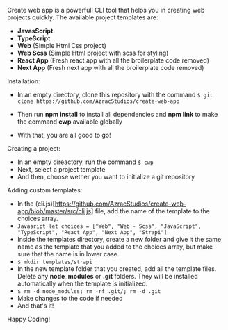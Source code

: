 Create web app is a powerfull CLI tool that helps you in creating web projects quickly. The available project templates are:
* **JavasScript**
* **TypeScript**
* **Web** (Simple Html Css project)
* **Web Scss** (Simple Html project with scss for styling)
* **React App** (Fresh react app with all the broilerplate code removed)
* **Next App** (Fresh next app with all the broilerplate code removed)

Installation:
* In an empty directory, clone this repository with the command
 ```$ git clone https://github.com/AzracStudios/create-web-app ```
 
* Then run **npm install** to install all dependencies and **npm link** to make the command **cwp** available globally
* With that, you are all good to go! 

Creating a project:
* In an empty direactory, run the command ```$ cwp```
* Next, select a project template
* And then, choose wether you want to initialize a git repository

Adding custom templates:
* In the (cli.js)[https://github.com/AzracStudios/create-web-app/blob/master/src/cli.js] file, add the name of the template to the choices array.
* ```Javasript let choices = ["Web", "Web - Scss", "JavaScript", "TypeScript", "React App", "Next App", "Strapi"] ```
* Inside the templates directory, create a new folder and give it the same name as the template that you added to the choices array, but make sure that the name is in lower case.
* ```$ mkdir templates/strapi```
* In the new template folder that you created, add all the template files. Delete any **node_modules** or **.git** folders. They will be installed automatically when the template is initialized. 
* ```$ rm -d node_modules; rm -rf .git/; rm -d .git```
* Make changes to the code if needed
* And that's it!

Happy Coding!
